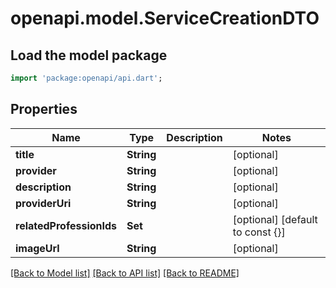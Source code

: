 # openapi.model.ServiceCreationDTO

## Load the model package
```dart
import 'package:openapi/api.dart';
```

## Properties
Name | Type | Description | Notes
------------ | ------------- | ------------- | -------------
**title** | **String** |  | [optional] 
**provider** | **String** |  | [optional] 
**description** | **String** |  | [optional] 
**providerUri** | **String** |  | [optional] 
**relatedProfessionIds** | **Set<int>** |  | [optional] [default to const {}]
**imageUrl** | **String** |  | [optional] 

[[Back to Model list]](../README.md#documentation-for-models) [[Back to API list]](../README.md#documentation-for-api-endpoints) [[Back to README]](../README.md)


